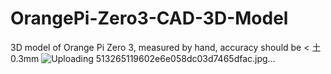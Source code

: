 # OrangePi-Zero3-CAD-3D-Model
3D model of Orange Pi Zero 3, measured by hand, accuracy should be &lt; 土0.3mm
![Uploading 513265119602e6e058dc03d7465dfac.jpg…]()
